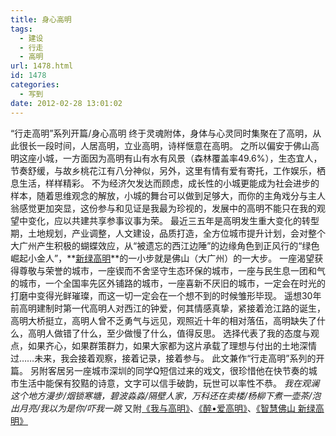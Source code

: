 ```yaml
---
title: 身心高明
tags:
  - 建设
  - 行走
  - 高明
url: 1478.html
id: 1478
categories:
  - 写到
date: 2012-02-28 13:01:02
---
```


“行走高明”系列开篇/身心高明 终于灵魂附体，身体与心灵同时集聚在了高明，从此很长一段时间，人居高明，立业高明，诗样惬意在高明。 之所以偏安于佛山高明这座小城，一方面因为高明有山有水有风景（森林覆盖率49.6%），生态宜人，节奏舒缓，与故乡桃花江有八分神似，另外，这里有情有爱有寄托，工作娱乐，栖息生活，样样精彩。 不为经济欠发达而顾虑，成长性的小城更能成为社会进步的样本，随着思维观念的解放，小城的舞台可以做到足够大，而你的主角戏分与主人翁感觉更加突显，这份参与和见证是我最为珍视的，发展中的高明不能只在我的观望中变化，应以共建共享参事议事为荣。 最近三五年是高明发生重大变化的转型期，土地规划，产业调整，人文建设，品质打造，全方位城市提升计划，会对整个大广州产生积极的蝴蝶效应，从“被遗忘的西江边陲”的边缘角色到正风行的“绿色崛起小金人”，**[新绿高明](http://rooufer.cn/?p=1368)**的一小步就是佛山（大广州）的一大步。 一座渴望获得尊敬与荣誉的城市，一座锲而不舍坚守生态环保的城市，一座与民生息一团和气的城市，一个全国率先区外铺路的城市，一座喜新不厌旧的城市，一定会在时光的打磨中变得光鲜璀璨，而这一切一定会在一个想不到的时候雏形毕现。 遥想30年前高明建制时第一代高明人对西江的钟爱，何其情感真挚，紧接着沧江路的诞生，高明大桥挺立，高明人曾不乏勇气与远见，观照近十年的相对落伍，高明缺失了什么，高明人做错了什么，至少做慢了什么，值得反思。 选择代表了我的态度与观点，如果齐心，如果群策群力，如果大家都为这片承载了理想与付出的土地深情过……未来，我会接着观察，接着记录，接着参与。 此文兼作“行走高明”系列的开篇。 另附客居另一座城市深圳的同学Q短信过来的戏文，很珍惜他在快节奏的城市生活中能保有狡黠的诗意，文字可以信手破韵，玩世可以率性不恭。 _我在观澜这个地方漫步/烟锁寒塘，碧波淼淼/隔壁人家，万科还在卖楼/杨柳下煮一壶茶/泡出月亮/我以为是你/吓我一跳_ 又附[《我与高明》](http://rooufer.cn/?p=1380)、[《醉•爱高明》](http://rooufer.cn/?p=1319)、[《智慧佛山 新绿高明》](http://rooufer.cn/?p=1368)